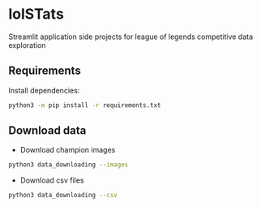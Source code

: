 # lolSTats

Streamlit application side projects for league of legends competitive data exploration

## Requirements

Install dependencies:
```bash
python3 -m pip install -r requirements.txt
```

## Download data 

- Download champion images

```bash
python3 data_downloading --images
```

- Download csv files 

```bash
python3 data_downloading --csv
```
